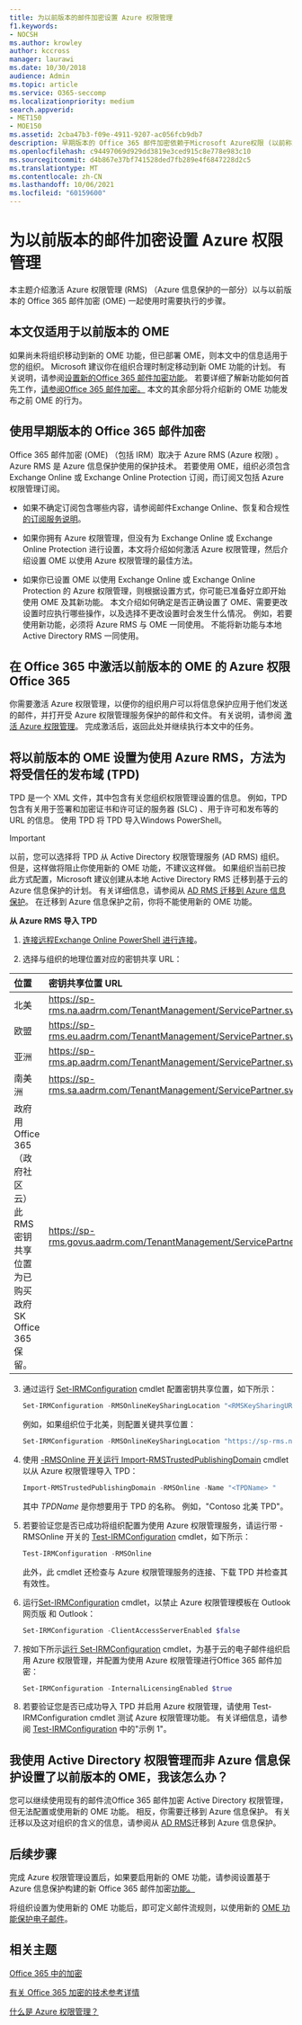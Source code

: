 ```yaml
---
title: 为以前版本的邮件加密设置 Azure 权限管理
f1.keywords:
- NOCSH
ms.author: krowley
author: kccross
manager: laurawi
ms.date: 10/30/2018
audience: Admin
ms.topic: article
ms.service: O365-seccomp
ms.localizationpriority: medium
search.appverid:
- MET150
- MOE150
ms.assetid: 2cba47b3-f09e-4911-9207-ac056fcb9db7
description: 早期版本的 Office 365 邮件加密依赖于Microsoft Azure权限 (以前称为Windows Azure Active Directory权限管理) 。
ms.openlocfilehash: c94497069d929dd3819e3ced915c8e778e983c10
ms.sourcegitcommit: d4b867e37bf741528ded7fb289e4f6847228d2c5
ms.translationtype: MT
ms.contentlocale: zh-CN
ms.lasthandoff: 10/06/2021
ms.locfileid: "60159600"
---
```

# <a name="set-up-azure-rights-management-for-the-previous-version-of-message-encryption"></a>为以前版本的邮件加密设置 Azure 权限管理

本主题介绍激活 Azure 权限管理 (RMS) （Azure 信息保护的一部分）以与以前版本的 Office 365 邮件加密 (OME) 一起使用时需要执行的步骤。

## <a name="this-article-only-applies-to-the-previous-version-of-ome"></a>本文仅适用于以前版本的 OME

如果尚未将组织移动到新的 OME 功能，但已部署 OME，则本文中的信息适用于您的组织。 Microsoft 建议你在组织合理时制定移动到新 OME 功能的计划。 有关说明，请参阅[设置新的Office 365 邮件加密功能](set-up-new-message-encryption-capabilities.md)。 若要详细了解新功能如何首先工作，[请参阅Office 365 邮件加密。](ome.md) 本文的其余部分将介绍新的 OME 功能发布之前 OME 的行为。

## <a name="prerequisites-for-using-the-previous-version-of-office-365-message-encryption"></a>使用早期版本的 Office 365 邮件加密
<a name="warmprereqs"> </a>

Office 365 邮件加密 (OME) （包括 IRM）取决于 Azure RMS (Azure 权限) 。 Azure RMS 是 Azure 信息保护使用的保护技术。 若要使用 OME，组织必须包含 Exchange Online 或 Exchange Online Protection 订阅，而订阅又包括 Azure 权限管理订阅。
  
- 如果不确定订阅包含哪些内容，请参阅邮件Exchange Online、恢复和合规性[的订阅服务说明](/office365/servicedescriptions/exchange-online-service-description/message-policy-and-compliance)。

- 如果你拥有 Azure 权限管理，但没有为 Exchange Online 或 Exchange Online Protection 进行设置，本文将介绍如何激活 Azure 权限管理，然后介绍设置 OME 以使用 Azure 权限管理的最佳方法。

- 如果你已设置 OME 以使用 Exchange Online 或 Exchange Online Protection 的 Azure 权限管理，则根据设置方式，你可能已准备好立即开始使用 OME 及其新功能。 本文介绍如何确定是否正确设置了 OME、需要更改设置时应执行哪些操作，以及选择不更改设置时会发生什么情况。 例如，若要使用新功能，必须将 Azure RMS 与 OME 一同使用。 不能将新功能与本地 Active Directory RMS 一同使用。

## <a name="activate-azure-rights-management-for--the-previous-version-of-ome-in-office-365"></a>在 Office 365 中激活以前版本的 OME 的 Azure 权限Office 365

你需要激活 Azure 权限管理，以便你的组织用户可以将信息保护应用于他们发送的邮件，并打开受 Azure 权限管理服务保护的邮件和文件。 有关说明，请参阅 [激活 Azure 权限管理](/azure/information-protection/activate-service)。 完成激活后，返回此处并继续执行本文中的任务。
  
## <a name="set-up-the-previous-version-of-ome-to-use-azure-rms-by-importing-trusted-publishing-domains-tpds"></a>将以前版本的 OME 设置为使用 Azure RMS，方法为将受信任的发布域 (TPD) 

TPD 是一个 XML 文件，其中包含有关您组织权限管理设置的信息。 例如，TPD 包含有关用于签署和加密证书和许可证的服务器 (SLC) 、用于许可和发布等的 URL 的信息。 使用 TPD 将 TPD 导入Windows PowerShell。
  
> [!IMPORTANT]
> 以前，您可以选择将 TPD 从 Active Directory 权限管理服务 (AD RMS) 组织。 但是，这样做将阻止你使用新的 OME 功能，不建议这样做。 如果组织当前已按此方式配置，Microsoft 建议创建从本地 Active Directory RMS 迁移到基于云的 Azure 信息保护的计划。 有关详细信息，请参阅从 [AD RMS 迁移到 Azure 信息保护](/information-protection/plan-design/migrate-from-ad-rms-to-azure-rms)。 在迁移到 Azure 信息保护之前，你将不能使用新的 OME 功能。
  
 **从 Azure RMS 导入 TPD**
  
1. [连接远程Exchange Online PowerShell 进行连接](/powershell/exchange/connect-to-exchange-online-powershell)。

2. 选择与组织的地理位置对应的密钥共享 URL：

|**位置**|**密钥共享位置 URL**|
|:-----|:-----|
|北美  <br/> |https://sp-rms.na.aadrm.com/TenantManagement/ServicePartner.svc  <br/> |
|欧盟  <br/> |https://sp-rms.eu.aadrm.com/TenantManagement/ServicePartner.svc  <br/> |
|亚洲  <br/> |https://sp-rms.ap.aadrm.com/TenantManagement/ServicePartner.svc  <br/> |
|南美洲  <br/> |https://sp-rms.sa.aadrm.com/TenantManagement/ServicePartner.svc  <br/> |
|政府用 Office 365（政府社区云）  <br/> 此 RMS 密钥共享位置为已购买政府 SK Office 365保留。  <br/> |https://sp-rms.govus.aadrm.com/TenantManagement/ServicePartner.svc  <br/> |
  
3. 通过运行 [Set-IRMConfiguration](/powershell/module/exchange/set-irmconfiguration) cmdlet 配置密钥共享位置，如下所示： 

   ```powershell
   Set-IRMConfiguration -RMSOnlineKeySharingLocation "<RMSKeySharingURL >"
   ```
  
   例如，如果组织位于北美，则配置关键共享位置：

   ```powershell
   Set-IRMConfiguration -RMSOnlineKeySharingLocation "https://sp-rms.na.aadrm.com/TenantManagement/ServicePartner.svc"
   ```

4. 使用 [-RMSOnline 开关运行 Import-RMSTrustedPublishingDomain](/powershell/module/exchange/import-rmstrustedpublishingdomain) cmdlet 以从 Azure 权限管理导入 TPD： 

   ```powershell
   Import-RMSTrustedPublishingDomain -RMSOnline -Name "<TPDName> "
   ```

   其中  *TPDName*  是你想要用于 TPD 的名称。 例如，"Contoso 北美 TPD"。 

5. 若要验证您是否已成功将组织配置为使用 Azure 权限管理服务，请运行带 -RMSOnline 开关的 [Test-IRMConfiguration](/powershell/module/exchange/test-irmconfiguration) cmdlet，如下所示：

   ```powershell
   Test-IRMConfiguration -RMSOnline
   ```

   此外，此 cmdlet 还检查与 Azure 权限管理服务的连接、下载 TPD 并检查其有效性。

6. 运行[Set-IRMConfiguration](/powershell/module/exchange/set-irmconfiguration) cmdlet，以禁止 Azure 权限管理模板在 Outlook 网页版 和 Outlook： 

   ```powershell
   Set-IRMConfiguration -ClientAccessServerEnabled $false
   ```

7. 按如下所示[运行 Set-IRMConfiguration](/powershell/module/exchange/set-irmconfiguration) cmdlet，为基于云的电子邮件组织启用 Azure 权限管理，并配置为使用 Azure 权限管理进行Office 365 邮件加密：

   ```powershell
   Set-IRMConfiguration -InternalLicensingEnabled $true
   ```

8. 若要验证您是否已成功导入 TPD 并启用 Azure 权限管理，请使用 Test-IRMConfiguration cmdlet 测试 Azure 权限管理功能。 有关详细信息，请参阅 [Test-IRMConfiguration](/powershell/module/exchange/test-irmconfiguration) 中的"示例 1"。

## <a name="i-have-the-previous-version-of-ome-set-up-with-active-directory-rights-management-not-azure-information-protection-what-do-i-do"></a>我使用 Active Directory 权限管理而非 Azure 信息保护设置了以前版本的 OME，我该怎么办？
<a name="importTPDs"> </a>

您可以继续使用现有的邮件流Office 365 邮件加密 Active Directory 权限管理，但无法配置或使用新的 OME 功能。 相反，你需要迁移到 Azure 信息保护。 有关迁移以及这对组织的含义的信息，请参阅从 [AD RMS](/information-protection/deploy-use/prepare-environment-adrms)迁移到 Azure 信息保护。
  
## <a name="next-steps"></a>后续步骤
<a name="importTPDs"> </a>

完成 Azure 权限管理设置后，如果要启用新的 OME 功能，请参阅设置基于 Azure 信息保护构建的新 Office 365 邮件加密[功能。](./set-up-new-message-encryption-capabilities.md)
  
将组织设置为使用新的 OME 功能后，即可定义邮件流规则，以使用新的 [OME 功能保护电子邮件](define-mail-flow-rules-to-encrypt-email.md)。
  
## <a name="related-topics"></a>相关主题
<a name="importTPDs"> </a>

[Office 365 中的加密](encryption.md)
  
[有关 Office 365 加密的技术参考详情](technical-reference-details-about-encryption.md)
  
[什么是 Azure 权限管理？](/information-protection/understand-explore/what-is-azure-rms)